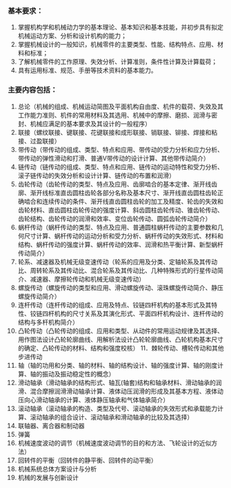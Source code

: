 ### 基本要求： ###

1. 掌握机构学和机械动力学的基本理论、基本知识和基本技能，并初步具有拟定机械运动方案、分析和设计机构的能力；
2. 掌握机械设计的一般知识，机械零件的主要类型、性能、结构特点、应用、材料和标准；
3. 了解机械零件的工作原理、失效分析、计算准则，条件性计算及计算载荷；
4. 具有运用标准、规范、手册等技术资料的基本能力。

### 主要内容包括： ###

1. 总论（机械的组成、机械运动简图及平面机构自由度、机件的载荷、失效及其工作能力准则、机件的常用材料及其选用、机械中的摩擦、磨损、润滑与密封、机械应满足的基本要求及其设计的一般程序）
2. 联接（螺纹联接、键联接、花键联接和成形联接、销联接、铆接、焊接和粘接、过盈联接）
3. 带传动（带传动的组成、类型、特点和应用、带传动的受力分析和应力分析、带传动的弹性滑动和打滑、普通V带传动的设计计算、其他带传动简介）
4. 链传动（链传动的组成、类型、特点和应用、链传动的运动特性和受力分析、滚子链传动的失效分析和设计计算、链传动的布置和润滑）
5. 齿轮传动（齿轮传动的类型、特点及应用、齿廓啮合的基本定律、渐开线齿廓、渐开线标准直齿圆柱齿轮各部分名称及基本尺寸、渐开线直齿圆柱齿轮正确啮合和连续传动的条件、渐开线直齿圆柱齿轮的加工及精度、轮齿的失效和齿轮材料、直齿圆柱齿轮传动的强度计算、斜齿圆柱齿轮传动、锥齿轮传动、齿轮结构、齿轮传动的润滑和效率、变位齿轮传动、圆弧齿轮传动简介）
6. 蜗杆传动（蜗杆传动的类型、特点及应用、普通圆柱蜗杆传动的主要参数和几何尺寸计算、蜗杆传动的运动分析和受力分析、蜗杆传动的失效形式、材料和结构、蜗杆传动的强度计算、蜗杆传动的效率、润滑和热平衡计算、新型蜗杆传动简介）
7. 轮系、减速器及机械无级变速传动（轮系的应用及分类、定轴轮系及其传动比、周转轮系及其传动比、混合轮系及其传动比、几种特殊形式的行星传动简介、减速器、摩擦轮传动和机械无级变速传动）
8. 螺旋传动（螺旋传动的类型和应用、滑动螺旋传动、滚珠螺旋传动简介、静压螺旋传动简介）
9. 连杆传动（连杆传动的组成、应用及特点、铰链四杆机构的基本形式及其特性、铰链四杆机构的尺寸关系及其演化形式、平面四杆机构设计、连杆传动的结构与多杆机构简介）
10. 凸轮传动（凸轮传动的组成、应用和类型、从动件的常用运动规律及其选择、用作图法设计凸轮轮廓曲线、用解析法设计凸轮轮廓曲线、凸轮机构基本尺寸的确定、凸轮传动的材料、结构和强度校核）
11．棘轮传动、槽轮传动和其他步进传动
12. 轴（轴的功用和分类、轴的材料、轴的结构设计、轴的强度计算、轴的刚度计算、轴的振动及振动稳定性的概念）
13. 滑动轴承（滑动轴承的结构形式、轴瓦(轴套)结构和轴承材料、滑动轴承的润滑、混合摩擦润滑滑动轴承计算、液体动压润滑的形成及其基本方程、液体动压向心滑动轴承的计算、液体静压轴承和气体轴承简介）
14. 滚动轴承（滚动轴承的构造、类型及代号、滚动轴承的失效形式和承载能力计算、滚动轴承的组合设计、滚动轴承和滑动轴承的比较及其选择）
15. 联轴器、离合器和制动器
16. 弹簧
17. 机械速度波动的调节（机械速度波动调节的目的和方法、飞轮设计的近似方法）
18. 回转件的平衡（回转件的静平衡、回转件的动平衡）
19. 机械系统总体方案设计与分析
20. 机械的发展与创新设计
